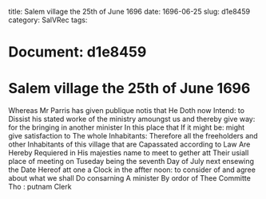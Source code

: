 title: Salem village the 25th of June 1696
date: 1696-06-25
slug: d1e8459
category: SalVRec
tags: 




# Document: d1e8459


# Salem village the 25th of June 1696

Whereas Mr Parris has given publique notis that He Doth now Intend: to Dissist his stated worke of the ministry amoungst us and thereby give way: for the bringing in another minister In this place that If it might be: might give satisfaction to The whole Inhabitants: Therefore all the freeholders and other Inhabitants of this village that are Capassated according to Law Are Hereby Requiered in His majesties name to meet to gether att Their usiall place of meeting on Tuseday being the seventh Day of July next ensewing the Date Hereof att one a Clock in the affter noon: to consider of and agree about what we shall Do consarning A minister By ordor of Thee Committe Tho : putnam Clerk
